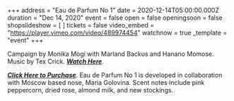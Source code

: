 +++
address = "Eau de Parfum No 1"
date = 2020-12-14T05:00:00.000Z
duration = "Dec 14, 2020"
event = false
open = false
openingsoon = false
shopslideshow = [ ]
tickets = false
video_embed = "https://player.vimeo.com/video/489974454"
watchnow = true
_template = "event"
+++

Campaign by Monika Mogi with Marland Backus and Hanano Momose. Music by Tex Crick. [**_Watch Here_**](https://vimeo.com/489974454 "eau-de-parfum-no-1").

[**_Click Here to Purchase_**](https://shop.cafeforgot.com/product/caf-forgot-eau-de-parfum-no-1/2772?cp=true&sa=true&sbp=false&q=false "purchase-eau-de-parfum"). Eau de Parfum No 1 is developed in collaboration with Moscow based nose, Maria Golovina. Scent notes include pink peppercorn, dried rose, almond milk, and new stockings.

